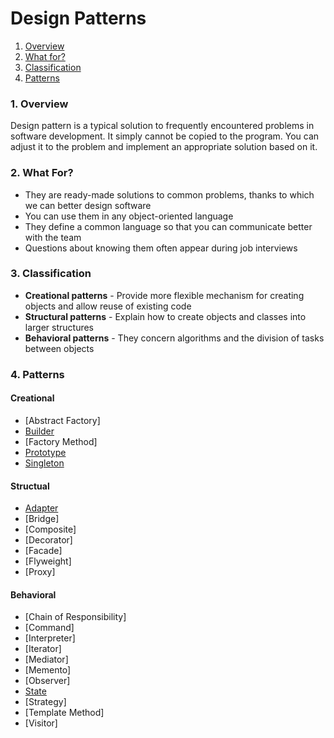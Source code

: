 # Design Patterns

1. [Overview](#overview)
2. [What for?](#whatFor)
3. [Classification](#classification)
4. [Patterns](#patterns)

### <a name="overview">1. Overview</a>

Design pattern is a typical solution to frequently encountered problems in software development. It simply cannot be copied to the program. You can adjust it to the problem and implement an appropriate solution based on it.

### <a name="whatFor">2. What For?</a>

- They are ready-made solutions to common problems, thanks to which we can better design software
- You can use them in any object-oriented language
- They define a common language so that you can communicate better with the team
- Questions about knowing them often appear during job interviews

### <a name="classification">3. Classification</a>

- **Creational patterns** - Provide more flexible mechanism for creating objects and allow reuse of existing code
- **Structural patterns** - Explain how to create objects and classes into larger structures
- **Behavioral patterns** - They concern algorithms and the division of tasks between objects

### <a name="patterns">4. Patterns</a>

#### Creational
- [Abstract Factory]
- [Builder](https://github.com/kroolar/ruby/blob/master/design-patterns/builder.md)
- [Factory Method]
- [Prototype](https://github.com/kroolar/ruby/blob/master/design-patterns/prototype.md)
- [Singleton](https://github.com/kroolar/ruby/blob/master/design-patterns/singleton.md)

#### Structual
- [Adapter](https://github.com/kroolar/ruby/blob/master/design-patterns/adapter.md)
- [Bridge]
- [Composite]
- [Decorator]
- [Facade]
- [Flyweight]
- [Proxy]

#### Behavioral
- [Chain of Responsibility]
- [Command]
- [Interpreter]
- [Iterator]
- [Mediator]
- [Memento]
- [Observer]
- [State](https://github.com/kroolar/ruby/blob/master/design-patterns/state.md)
- [Strategy]
- [Template Method]
- [Visitor]
